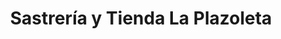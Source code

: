 ---
title: "Sastrería y Tienda La Plazoleta"
url: /san-jose/sastreria-y-tienda-la-plazoleta/
shop: Schneiderei
---
